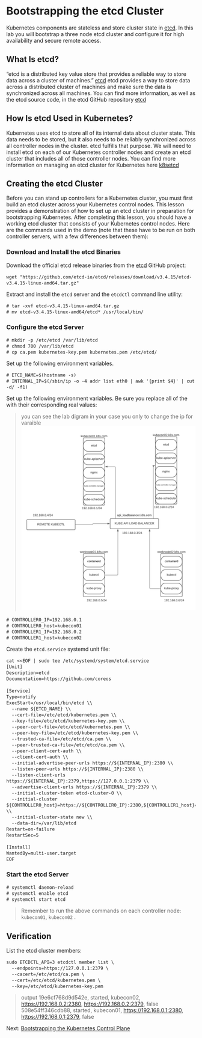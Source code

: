 # Bootstrapping the etcd Cluster

Kubernetes components are stateless and store cluster state in [etcd](https://github.com/etcd-io/etcd). In this lab you will bootstrap a three node etcd cluster and configure it for high availability and secure remote access.

## What Is etcd?
“etcd is a distributed key value store that provides a reliable way to store data across a cluster of machines.” [etcd](https://coreos.com/etcd/) etcd provides a way to store data across a distributed cluster of machines and make sure the data is synchronized across all machines. You can find more information, as well as the etcd source code, in the etcd GitHub repository [etcd](https://github.com/etcd-io/etcd)

## How Is etcd Used in Kubernetes? 
Kubernetes uses etcd to store all of its internal data about cluster state. This data needs to be stored, but it also needs to be reliably synchronized across all controller nodes in the cluster. etcd fulfills that purpose. We will need to install etcd on each of our Kubernetes controller nodes and create an etcd cluster that includes all of those controller nodes. You can find more information on managing an etcd cluster for Kubernetes here [k8setcd](https://kubernetes.io/docs/tasks/administer-cluster/configure-upgrade-etcd/)

## Creating the etcd Cluster
Before you can stand up controllers for a Kubernetes cluster, you must first build an etcd cluster across your Kubernetes control nodes. This lesson provides a demonstration of how to set up an etcd cluster in preparation for bootstrapping Kubernetes. After completing this lesson, you should have a working etcd cluster that consists of your Kubernetes control nodes. Here are the commands used in the demo (note that these have to be run on both controller servers, with a few differences between them): 
### Download and Install the etcd Binaries

Download the official etcd release binaries from the [etcd](https://github.com/etcd-io/etcd) GitHub project:

```
wget "https://github.com/etcd-io/etcd/releases/download/v3.4.15/etcd-v3.4.15-linux-amd64.tar.gz"
```
Extract and install the `etcd` server and the `etcdctl` command line utility:

```
# tar -xvf etcd-v3.4.15-linux-amd64.tar.gz
# mv etcd-v3.4.15-linux-amd64/etcd* /usr/local/bin/
```
### Configure the etcd Server
```
# mkdir -p /etc/etcd /var/lib/etcd
# chmod 700 /var/lib/etcd
# cp ca.pem kubernetes-key.pem kubernetes.pem /etc/etcd/
```
Set up the following environment variables. 
```
# ETCD_NAME=$(hostname -s)
# INTERNAL_IP=$(/sbin/ip -o -4 addr list eth0 | awk '{print $4}' | cut -d/ -f1)
```
Set up the following environment variables. Be sure you replace all of the with their corresponding real values: 
> you can see the lab digram  in your case you only to change the ip for varaible 
![digram screenshot](images/k8s_digram)
```
# CONTROLLER0_IP=192.168.0.1
# CONTROLLER0_host=kubecon01
# CONTROLLER1_IP=192.168.0.2
# CONTROLLER1_host=kubecon02
```
Create the `etcd.service` systemd unit file:

```
cat <<EOF | sudo tee /etc/systemd/system/etcd.service
[Unit]
Description=etcd
Documentation=https://github.com/coreos

[Service]
Type=notify
ExecStart=/usr/local/bin/etcd \\
  --name ${ETCD_NAME} \\
  --cert-file=/etc/etcd/kubernetes.pem \\
  --key-file=/etc/etcd/kubernetes-key.pem \\
  --peer-cert-file=/etc/etcd/kubernetes.pem \\
  --peer-key-file=/etc/etcd/kubernetes-key.pem \\
  --trusted-ca-file=/etc/etcd/ca.pem \\
  --peer-trusted-ca-file=/etc/etcd/ca.pem \\
  --peer-client-cert-auth \\
  --client-cert-auth \\
  --initial-advertise-peer-urls https://${INTERNAL_IP}:2380 \\
  --listen-peer-urls https://${INTERNAL_IP}:2380 \\
  --listen-client-urls https://${INTERNAL_IP}:2379,https://127.0.0.1:2379 \\
  --advertise-client-urls https://${INTERNAL_IP}:2379 \\
  --initial-cluster-token etcd-cluster-0 \\
  --initial-cluster ${CONTROLLER0_host}=https://${CONTROLLER0_IP}:2380,${CONTROLLER1_host}=https://${CONTROLLER1_IP}:2380 \\
  --initial-cluster-state new \\
  --data-dir=/var/lib/etcd
Restart=on-failure
RestartSec=5

[Install]
WantedBy=multi-user.target
EOF
```
### Start the etcd Server

```
# systemctl daemon-reload
# systemctl enable etcd
# systemctl start etcd
```
> Remember to run the above commands on each controller node: `kubecon01`, `kubecon02` .

## Verification

List the etcd cluster members:

```
sudo ETCDCTL_API=3 etcdctl member list \
  --endpoints=https://127.0.0.1:2379 \
  --cacert=/etc/etcd/ca.pem \
  --cert=/etc/etcd/kubernetes.pem \
  --key=/etc/etcd/kubernetes-key.pem
```
> output
19e6cf768d9d542e, started, kubecon02, https://192.168.0.2:2380, https://192.168.0.2:2379, false
508e54ff346cdb88, started, kubecon01, https://192.168.0.1:2380, https://192.168.0.1:2379, false

Next: [Bootstrapping the Kubernetes Control Plane](07-bootstrapping-kubernetes-controllers.md)